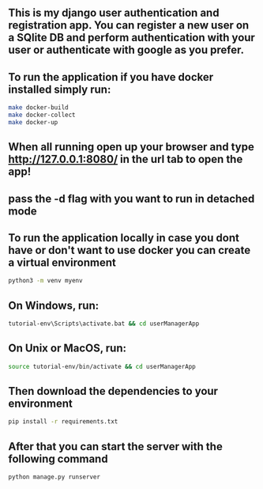 ## This is my django user authentication and registration app. You can register a new user on a SQlite DB and perform authentication with your user or authenticate with google as you prefer.



## To run the application if you have docker installed simply run:

```bash
make docker-build
make docker-collect
make docker-up
```

## When all running open up your browser and type http://127.0.0.1:8080/ in the url tab to open the app!

## pass the -d flag with you want to run in detached mode


## To run the application locally in case you dont have or don't want to use docker you can create a virtual environment

```bash
python3 -m venv myenv
```

## On Windows, run:

```bash
tutorial-env\Scripts\activate.bat && cd userManagerApp
```

## On Unix or MacOS, run:

```bash
source tutorial-env/bin/activate && cd userManagerApp
```
## Then download the dependencies to your environment

```bash
pip install -r requirements.txt
```

## After that you can start the server with the following command
```bash
python manage.py runserver
```